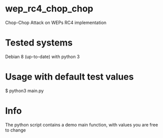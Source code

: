 # wep_rc4_chop_chop
Chop-Chop Attack on WEPs RC4 implementation

# Tested systems
Debian 8 (up-to-date) with python 3

# Usage with default test values
$ python3 main.py

# Info
The python script contains a demo main function, with values you are free to change